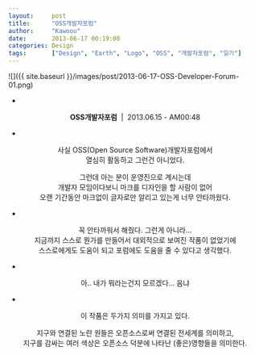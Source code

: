 ```yaml
---
layout: 	post
title:  	"OSS개발자포럼"
author:     "Kawoou"
date:   	2013-06-17 00:19:00
categories: Design
tags:		["Design", "Earth", "Logo", "OSS", "개발자포럼", "일기"]
---
```


![]({{ site.baseurl }}/images/post/2013-06-17-OSS-Developer-Forum-01.png)

<center>

-

**OSS개발자포럼**&nbsp;&nbsp;|&nbsp;&nbsp;2013.06.15 - AM00:48

-

사실 OSS(Open Source Software)개발자포럼에서<br />
열심히 활동하고 그런건 아니었다.<br />

그런데 아는 분이 운영진으로 계시는데<br />
개발자 모임이다보니 마크를 디자인을 할 사람이 없어<br />
오랜 기간동안 마크없이 글자로만 알리고 있는게 너무 안타까웠다.<br />

-

꼭 안타까워서 해줬다. 그런게 아니라...<br />
지금까지 스스로 뭔가를 만들어서 대외적으로 보여진 작품이 없었기에<br />
스스로에게도 도움이 되고 포럼에도 도움을 줄 수 있다고 생각했다.<br />

-

아.. 내가 뭐라는건지 모르겠다... 음냐<br />

-

이 작품은 두가지 의미를 가지고 있다.<br />

지구와 연결된 노란 원들은 오픈소스로써 연결된 전세계를 의미하고,<br />
지구를 감싸는 여러 색상은 오픈소스 덕분에 나타난 (좋은)영향들을 의미한다.<br />
<br />

</center>